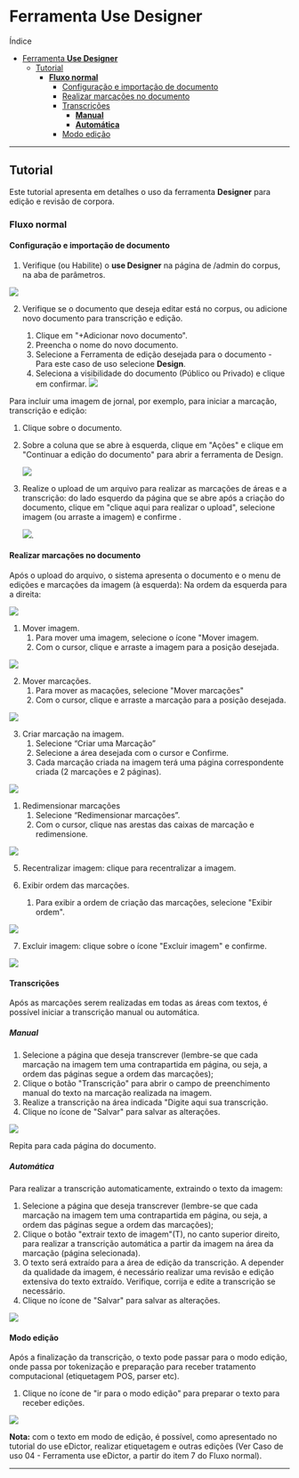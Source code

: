 # Ferramenta **Use Designer**

Índice
- [Ferramenta **Use Designer**](#ferramenta-use-designer)
  - [Tutorial](#tutorial)
    - [**Fluxo normal**](#fluxo-normal)
      - [Configuração e importação de documento](#configuração-e-importação-de-documento)
      - [Realizar marcações no documento](#realizar-marcações-no-documento)
      - [Transcrições](#transcrições)
        - [**Manual**](#manual)
        - [**Automática**](#automática)
      - [Modo edição](#modo-edição)

---

## Tutorial

Este tutorial apresenta em detalhes o uso da ferramenta **Designer** para edição e revisão de corpora.

### **Fluxo normal**

#### Configuração e importação de documento

1. Verifique (ou Habilite) o **use Designer** na página de /admin do corpus, na aba de parâmetros.

![](../imagens/designer/designer_1.png)

2. Verifique se o documento que deseja editar está no corpus, ou adicione novo documento para transcrição e edição.

   1. Clique em "+Adicionar novo documento".
   2. Preencha o nome do novo documento.
   3. Selecione a Ferramenta de edição desejada para o documento - Para este caso de uso selecione **Design**.
   4. Seleciona a visibilidade do documento (Público ou Privado) e  clique em confirmar.
![](../imagens/designer/designer_2.png)

Para incluir uma imagem de jornal, por exemplo, para iniciar a marcação, transcrição e edição:

1. Clique sobre o documento.
2. Sobre a coluna que se abre à esquerda, clique em "Ações" e clique em "Continuar a edição do documento" para abrir a ferramenta de Design.

   ![](../imagens/designer/designer_3.png)

3. Realize o upload de um arquivo para realizar as marcações de áreas e a transcrição: do lado esquerdo da página que se abre após a criação do documento, clique em "clique aqui para realizar o upload", selecione imagem (ou arraste a imagem) e confirme .

   ![](../imagens/designer/designer_4.png).

#### Realizar marcações no documento

Após o upload do arquivo, o sistema apresenta o documento e o menu de edições e marcações da imagem (à esquerda):
Na ordem da esquerda para a direita:

![](../imagens/designer/designer_5.png)

1. Mover imagem.
   1. Para mover uma imagem, selecione o ícone "Mover imagem.
   2. Com o cursor, clique e arraste a imagem para a posição desejada.

![](../imagens/designer/designer_6.png)

2. Mover marcações.
   1. Para mover as macações, selecione "Mover marcações"
   2. Com o cursor, clique e arraste a marcação para a posição desejada.

![](../imagens/designer/designer_7.png)

3. Criar marcação na imagem.
   1. Selecione “Criar uma Marcação”
   2. Selecione a área desejada com o cursor e Confirme.
   3. Cada marcação criada na imagem terá uma página correspondente criada (2 marcações e 2 páginas).

![](../imagens/designer/designer_8.png)

1. Redimensionar marcações
   1. Selecione “Redimensionar marcações”.
   2. Com o cursor, clique nas arestas das caixas de marcação e redimensione.

![](../imagens/designer/designer_9.png)

5. Recentralizar imagem: clique para recentralizar a imagem.

6. Exibir ordem das marcações.
   1. Para exibir a ordem de criação das marcações, selecione "Exibir ordem".

![](../imagens/designer/designer_10.png)

7. Excluir imagem: clique sobre o ícone "Excluir imagem" e confirme.

![](../imagens/designer/designer_11.png)

#### Transcrições

Após as marcações serem realizadas em todas as áreas com textos, é possível iniciar a transcrição manual ou automática.

##### **Manual**
  
  1. Selecione a página que deseja transcrever (lembre-se que cada marcação na imagem tem uma contrapartida em página, ou seja, a ordem das páginas segue a ordem das marcações);
  2. Clique o botão "Transcrição" para abrir o campo de preenchimento manual do texto na marcação realizada na imagem.
  3. Realize a transcrição na área indicada "Digite aqui sua transcrição.
  4. Clique no ícone de "Salvar" para salvar as alterações.

![](../imagens/designer/designer_12.png)

Repita para cada página do documento.

##### **Automática**

Para realizar a transcrição automaticamente, extraindo o texto da imagem:

1. Selecione a página que deseja transcrever (lembre-se que cada marcação na imagem tem uma contrapartida em página, ou seja, a ordem das páginas segue a ordem das marcações);
2. Clique o botão "extrair texto de imagem"(T), no canto superior direito, para realizar a transcrição automática a partir da imagem na área da marcação (página selecionada).
3. O texto será extraído para a área de edição da transcrição. A depender da qualidade da imagem, é necessário realizar uma revisão e edição extensiva do texto extraído. Verifique, corrija e edite a transcrição se necessário.
4. Clique no ícone de "Salvar" para salvar as alterações.

![](../imagens/designer/designer_13.png)

#### Modo edição

Após a finalização da transcrição, o texto pode passar para o modo edição, onde passa por tokenização e preparação para receber tratamento computacional (etiquetagem POS, parser etc).

1. Clique no ícone de "ir para o modo edição" para preparar o texto para receber edições.

![](../imagens/designer/designer_14.png)

**Nota:** com o texto em modo de edição, é possível, como apresentado no tutorial do use eDictor, realizar etiquetagem e outras edições (Ver Caso de uso 04 - Ferramenta use eDictor, a partir do item 7 do Fluxo normal).

---
